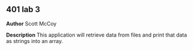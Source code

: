 ## 401 lab 3 ##

**Author**
Scott McCoy

**Description**
This application will retrieve data from files and print that data as strings into an array.
